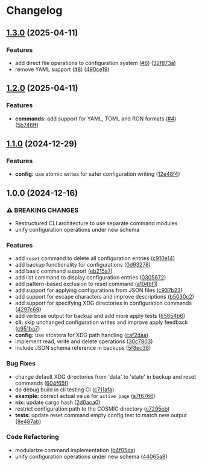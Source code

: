 # Changelog

## [1.3.0](https://github.com/cosmic-utils/cosmic-ctl/compare/v1.2.0...v1.3.0) (2025-04-11)


### Features

* add direct file operations to configuration system ([#6](https://github.com/cosmic-utils/cosmic-ctl/issues/6)) ([32f873a](https://github.com/cosmic-utils/cosmic-ctl/commit/32f873a58d127859fe623069198eb47285405d3c))
* remove YAML support ([#8](https://github.com/cosmic-utils/cosmic-ctl/issues/8)) ([490ce19](https://github.com/cosmic-utils/cosmic-ctl/commit/490ce1931051304cbb573b5e49ac03aa42c630ea))

## [1.2.0](https://github.com/cosmic-utils/cosmic-ctl/compare/v1.1.0...v1.2.0) (2025-04-11)


### Features

* **commands:** add support for YAML, TOML and RON formats ([#4](https://github.com/cosmic-utils/cosmic-ctl/issues/4)) ([5b746ff](https://github.com/cosmic-utils/cosmic-ctl/commit/5b746ff387c4df6fa88684179f6a5b8e6c8e63c7))

## [1.1.0](https://github.com/cosmic-utils/cosmic-ctl/compare/v1.0.0...v1.1.0) (2024-12-29)


### Features

* **config:** use atomic writes for safer configuration writing ([12e48f4](https://github.com/cosmic-utils/cosmic-ctl/commit/12e48f412e420b2e59cf97684c4088c61fc18e8e))

## 1.0.0 (2024-12-16)


### ⚠ BREAKING CHANGES

* Restructured CLI architecture to use separate command modules
* unify configuration operations under new schema

### Features

* add `reset` command to delete all configuration entries ([c910e14](https://github.com/cosmic-utils/cosmic-ctl/commit/c910e1405d15aa292910d5e6d639076cb6bae330))
* add backup functionality for configurations ([0d93278](https://github.com/cosmic-utils/cosmic-ctl/commit/0d9327843eadb21ece4c1baf01469dfee5172055))
* add basic command support ([eb215a7](https://github.com/cosmic-utils/cosmic-ctl/commit/eb215a76d87fa887c4640ac0f4c08fb350d091e0))
* add list command to display configuration entries ([0305672](https://github.com/cosmic-utils/cosmic-ctl/commit/0305672da4924cdaa93f9639809b3d87d53c4b3b))
* add pattern-based exclusion to reset command ([a104bf1](https://github.com/cosmic-utils/cosmic-ctl/commit/a104bf1c41adce7f867aaedb3c267d867c219ebf))
* add support for applying configurations from JSON files ([c937b23](https://github.com/cosmic-utils/cosmic-ctl/commit/c937b2395b7fcc157c50d8c5d12d9f1b963afb11))
* add support for escape characters and improve descriptions ([b5030c2](https://github.com/cosmic-utils/cosmic-ctl/commit/b5030c235dd6d1e373390a67d2f1d1b506476dbb))
* add support for specifying XDG directories in configuration commands ([4297c69](https://github.com/cosmic-utils/cosmic-ctl/commit/4297c694ab9ae1b475e60353f5b24178901ed0f8))
* add verbose output for backup and add more apply tests ([65854b6](https://github.com/cosmic-utils/cosmic-ctl/commit/65854b6229b69e425bfb167b6b8f6ac2d8fbc083))
* **cli:** skip unchanged configuration writes and improve apply feedback ([c951ba7](https://github.com/cosmic-utils/cosmic-ctl/commit/c951ba79614c08175df7e8b8e7c786fe1ea01cf3))
* **config:** use etcetera for XDG path handling ([caf2daa](https://github.com/cosmic-utils/cosmic-ctl/commit/caf2daa975e2dea0a415559a988cab1167d873e9))
* implement read, write and delete operations ([30c7803](https://github.com/cosmic-utils/cosmic-ctl/commit/30c7803008421c2df5c27c22cb316ca27890a739))
* include JSON schema reference in backups ([5f8ec38](https://github.com/cosmic-utils/cosmic-ctl/commit/5f8ec38a275955eda02ab2266239e74a55be5099))


### Bug Fixes

* change default XDG directories from 'data' to 'state' in backup and reset commands ([604f65f](https://github.com/cosmic-utils/cosmic-ctl/commit/604f65f5000f14cdad520889927e9288220cfcf8))
* do debug build in cli testing CI ([c711afa](https://github.com/cosmic-utils/cosmic-ctl/commit/c711afa3ddff72c4eb4c88b1d2117400863fde82))
* **example:** correct actual value for `active_page` ([a7f6766](https://github.com/cosmic-utils/cosmic-ctl/commit/a7f6766d6753094106032653bd81de297afd4f28))
* **nix:** update cargo hash ([2d0aca0](https://github.com/cosmic-utils/cosmic-ctl/commit/2d0aca0c4d01af17881f3d681f13eeb6bdd8a593))
* restrict configuration path to the COSMIC directory ([c7295eb](https://github.com/cosmic-utils/cosmic-ctl/commit/c7295eb708cca8bb1bb51e72468d8af3b3c906db))
* **tests:** update reset command empty config test to match new output ([8e487ab](https://github.com/cosmic-utils/cosmic-ctl/commit/8e487ab1899b0a401aaab60edeac89945d6e49f8))


### Code Refactoring

* modularize command implementation ([b4f05da](https://github.com/cosmic-utils/cosmic-ctl/commit/b4f05dab739a1c680539e0c6cdd6f6718c84be18))
* unify configuration operations under new schema ([44065a8](https://github.com/cosmic-utils/cosmic-ctl/commit/44065a88a2f70c69fc3e16234eb18ba2e25ddfde))
